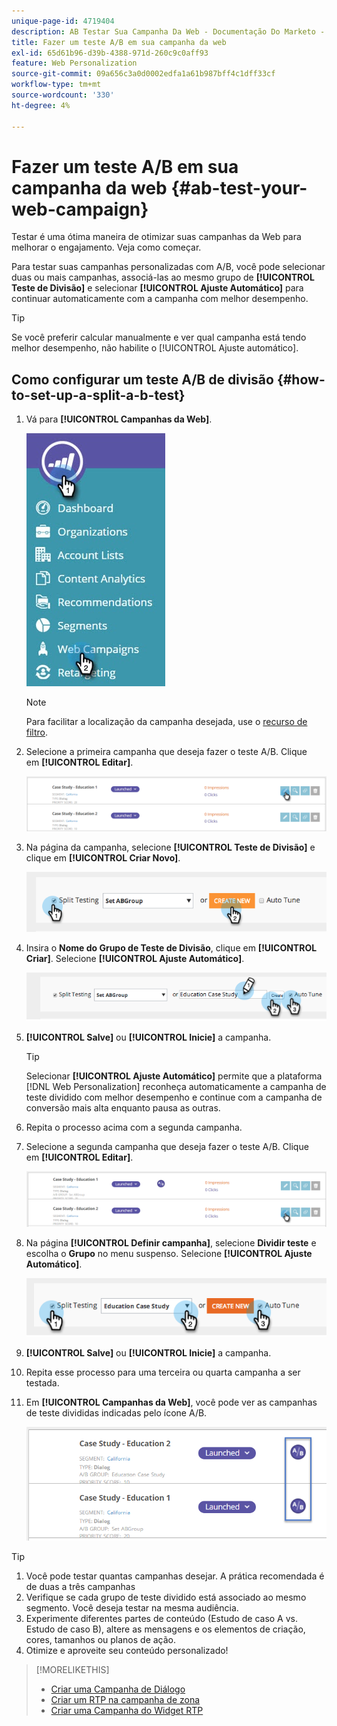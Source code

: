 ```yaml
---
unique-page-id: 4719404
description: AB Testar Sua Campanha Da Web - Documentação Do Marketo - Documentação Do Produto
title: Fazer um teste A/B em sua campanha da web
exl-id: 65d61b96-d39b-4388-971d-260c9c0aff93
feature: Web Personalization
source-git-commit: 09a656c3a0d0002edfa1a61b987bff4c1dff33cf
workflow-type: tm+mt
source-wordcount: '330'
ht-degree: 4%

---
```


# Fazer um teste A/B em sua campanha da web {#ab-test-your-web-campaign}

Testar é uma ótima maneira de otimizar suas campanhas da Web para melhorar o engajamento. Veja como começar.

Para testar suas campanhas personalizadas com A/B, você pode selecionar duas ou mais campanhas, associá-las ao mesmo grupo de **[!UICONTROL Teste de Divisão]** e selecionar **[!UICONTROL Ajuste Automático]** para continuar automaticamente com a campanha com melhor desempenho.

>[!TIP]
>
>Se você preferir calcular manualmente e ver qual campanha está tendo melhor desempenho, não habilite o [!UICONTROL Ajuste automático].

## Como configurar um teste A/B de divisão {#how-to-set-up-a-split-a-b-test}

1. Vá para **[!UICONTROL Campanhas da Web]**.

   ![](assets/web-campaigns-hand-2.jpg)

   >[!NOTE]
   >
   >Para facilitar a localização da campanha desejada, use o [recurso de filtro](/help/marketo/product-docs/web-personalization/working-with-web-campaigns/filter-web-campaigns.md).

1. Selecione a primeira campanha que deseja fazer o teste A/B. Clique em **[!UICONTROL Editar]**.

   ![](assets/image2016-11-4-13-3a46-3a37.png)

1. Na página da campanha, selecione **[!UICONTROL Teste de Divisão]** e clique em **[!UICONTROL Criar Novo]**.

   ![](assets/image2014-11-26-16-3a47-3a18.png)

1. Insira o **Nome do Grupo de Teste de Divisão**, clique em **[!UICONTROL Criar]**. Selecione **[!UICONTROL Ajuste Automático]**.

   ![](assets/image2014-11-26-16-3a52-3a24.png)

1. **[!UICONTROL Salve]** ou **[!UICONTROL Inicie]** a campanha.

   >[!TIP]
   >
   >Selecionar **[!UICONTROL Ajuste Automático]** permite que a plataforma [!DNL Web Personalization] reconheça automaticamente a campanha de teste dividido com melhor desempenho e continue com a campanha de conversão mais alta enquanto pausa as outras.

1. Repita o processo acima com a segunda campanha.

1. Selecione a segunda campanha que deseja fazer o teste A/B. Clique em **[!UICONTROL Editar]**.

   ![](assets/image2016-11-4-13-3a51-3a39.png)

1. Na página **[!UICONTROL Definir campanha]**, selecione **Dividir teste** e escolha o **Grupo** no menu suspenso. Selecione **[!UICONTROL Ajuste Automático]**.

   ![](assets/image2014-11-26-17-3a2-3a17.png)

1. **[!UICONTROL Salve]** ou **[!UICONTROL Inicie]** a campanha.

1. Repita esse processo para uma terceira ou quarta campanha a ser testada.

1. Em **[!UICONTROL Campanhas da Web]**, você pode ver as campanhas de teste divididas indicadas pelo ícone A/B.

   ![](assets/image2016-11-4-13-3a55-3a5.png)

>[!TIP]
>
>1. Você pode testar quantas campanhas desejar. A prática recomendada é de duas a três campanhas
>1. Verifique se cada grupo de teste dividido está associado ao mesmo segmento. Você deseja testar na mesma audiência.
>1. Experimente diferentes partes de conteúdo (Estudo de caso A vs. Estudo de caso B), altere as mensagens e os elementos de criação, cores, tamanhos ou planos de ação.
>1. Otimize e aproveite seu conteúdo personalizado!

>[!MORELIKETHIS]
>
>* [Criar uma Campanha de Diálogo](/help/marketo/product-docs/web-personalization/working-with-web-campaigns/create-a-new-dialog-web-campaign.md)
>* [Criar um RTP na campanha de zona](/help/marketo/product-docs/web-personalization/working-with-web-campaigns/create-a-new-in-zone-web-campaign.md)
>* [Criar uma Campanha do Widget RTP](/help/marketo/product-docs/web-personalization/working-with-web-campaigns/create-a-new-widget-web-campaign.md)
